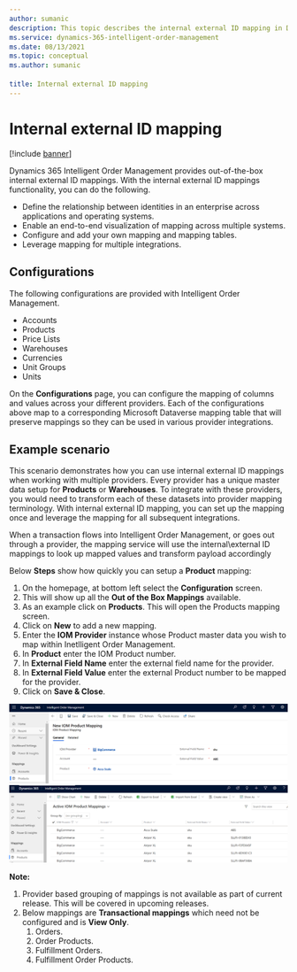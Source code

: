 ```yaml
---
author: sumanic
description: This topic describes the internal external ID mapping in Dynamics 365 Intelligent Order Management.
ms.service: dynamics-365-intelligent-order-management
ms.date: 08/13/2021
ms.topic: conceptual
ms.author: sumanic

title: Internal external ID mapping
---
```



# Internal external ID mapping

[!include [banner](includes/banner.md)]

<!--- waiting for clarification for this section --->
Dynamics 365 Intelligent Order Management provides out-of-the-box internal external ID mappings. With the internal external ID mappings functionality, you can do the following.

- Define the relationship between identities in an enterprise across applications and operating systems.
- Enable an end-to-end visualization of mapping across multiple systems.
- Configure and add your own mapping and mapping tables.
- Leverage mapping for multiple integrations.

## Configurations

The following configurations are provided with Intelligent Order Management.

- Accounts
- Products
- Price Lists
- Warehouses
- Currencies
- Unit Groups
- Units

On the **Configurations** page, you can configure the mapping of columns and values across your different providers. Each of the configurations above map to a corresponding Microsoft Dataverse mapping table that will preserve mappings so they can be used in various provider integrations.

## Example scenario

This scenario demonstrates how you can use internal external ID mappings when working with multiple providers. Every provider has a unique master data setup for **Products** or **Warehouses**. To integrate with these providers, you would need to transform each of these datasets into provider mapping terminology. With internal external ID mapping, you can set up the mapping once and leverage the mapping for all subsequent integrations.

When a transaction flows into Intelligent Order Management, or goes out through a provider, the mapping service will use the internal\external ID mappings to look up mapped values and transform payload accordingly 

Below **Steps** show how quickly you can setup a **Product** mapping:

1. On the homepage, at bottom left select the **Configuration** screen.
2. This will show up all the **Out of the Box Mappings** available.
3. As an example click on **Products**. This will open the Products mapping screen.
4. Click on **New** to add a new mapping.
5. Enter the **IOM Provider** instance whose Product master data you wish to map within Inetlligent Order Management.
6. In **Product** enter the IOM Product number.
7. In **External Field Name** enter the external field name for the provider.
8. In **External Field Value** enter the external Product number to be mapped for the provider.
9. Click on **Save & Close**.

![image](media/prodmap.png)
![image](media/ProductsMapping.png)

**Note:** 
1. Provider based grouping of mappings is not available as part of current release. This will be covered in upcoming releases.
2. Below mappings are **Transactional mappings** which need not be configured and is **View Only**.
    1. Orders.
    2. Order Products.
    3. Fulfillment Orders.
    4. Fulfillment Order Products.
